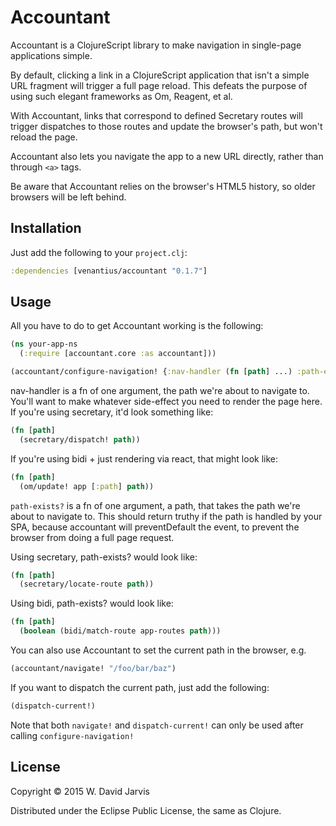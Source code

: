 # Accountant

Accountant is a ClojureScript library to make navigation in single-page
applications simple.

By default, clicking a link in a ClojureScript application that isn't a simple
URL fragment will trigger a full page reload. This defeats the purpose of using
such elegant frameworks as Om, Reagent, et al.

With Accountant, links that correspond to defined Secretary routes will trigger
dispatches to those routes and update the browser's path, but won't reload the
page.

Accountant also lets you navigate the app to a new URL directly, rather than through
`<a>` tags.

Be aware that Accountant relies on the browser's HTML5 history, so older
browsers will be left behind.

## Installation

Just add the following to your `project.clj`:

```clojure
:dependencies [venantius/accountant "0.1.7"]
```

## Usage

All you have to do to get Accountant working is the following:

```clojure
(ns your-app-ns
  (:require [accountant.core :as accountant]))

(accountant/configure-navigation! {:nav-handler (fn [path] ...) :path-exists? (fn [path] ...)})
```

nav-handler is a fn of one argument, the path we're about to navigate to. You'll want to make whatever side-effect you need to render the page here. If you're using secretary, it'd look something like:

```clojure
(fn [path]
  (secretary/dispatch! path))
```

If you're using bidi + just rendering via react, that might look like:

```clojure
(fn [path]
  (om/update! app [:path] path))
```

`path-exists?` is a fn of one argument, a path, that takes the path
we're about to navigate to. This should return truthy if the path is
handled by your SPA, because accountant will preventDefault the event, to
prevent the browser from doing a full page request.

Using secretary, path-exists? would look like:

```clojure
(fn [path]
  (secretary/locate-route path))
```

Using bidi, path-exists? would look like:

```clojure
(fn [path]
  (boolean (bidi/match-route app-routes path)))
```

You can also use Accountant to set the current path in the browser, e.g.

```clojure
(accountant/navigate! "/foo/bar/baz")
```

If you want to dispatch the current path, just add the following:

```clojure
(dispatch-current!)
```

Note that both `navigate!` and `dispatch-current!` can only be used after calling `configure-navigation!`

## License

Copyright © 2015 W. David Jarvis

Distributed under the Eclipse Public License, the same as Clojure.
